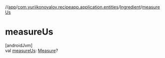 //[app](../../../index.md)/[com.yuriikonovalov.recipeapp.application.entities](../index.md)/[Ingredient](index.md)/[measureUs](measure-us.md)

# measureUs

[androidJvm]\
val [measureUs](measure-us.md): [Measure](../-measure/index.md)?
